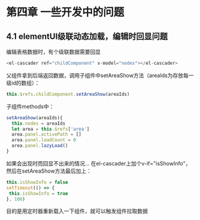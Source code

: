 # 第四章 一些开发中的问题

## 4.1 elementUI级联动态加载，编辑时回显问题

编辑表格数据时，有个级联数据需要回显
```js
<el-cascader ref="childComponent" v-model="nodes"></el-cascader>
```
父组件拿到后端返回数据，调用子组件中setAreaShow方法（areaIds为存放每一级id的数组）：
```js
this.$refs.childComponent.setAreaShow(areaIds)
```
子组件methods中：
```js
setAreaShow(areaIds){
  this.nodes = areaIds
  let area = this.$refs['area'] 
  area.panel.activePath = [] 
  area.panel.loadCount = 0  
  area.panel.lazyLoad()
}
```

如果会出现时而回显不出来的情况...
在el-cascader上加个v-if="isShowInfo"，然后在setAreaShow方法最后加上：
```js
this.isShowInfo = false
setTimeout(() => {
 this.isShowInfo = true
}, 100)
```
目的是用定时器重新载入一下组件，就可以触发组件拉取数据